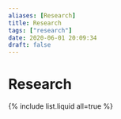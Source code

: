 ```yaml
---
aliases: [Research]
title: Research
tags: ["research"]
date: 2020-06-01 20:09:34
draft: false
---
```


# Research

{% include list.liquid all=true %}
